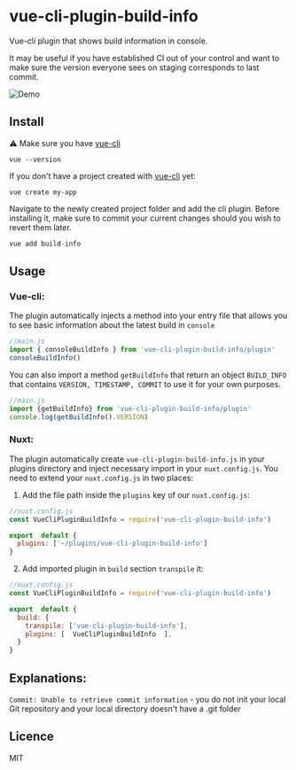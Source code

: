 

# vue-cli-plugin-build-info

Vue-cli plugin that shows build information in console.

It may be useful if you have established CI out of your control and want to make sure the version everyone sees on staging corresponds to last commit.

![Demo](docs/demo.png)

## Install
:warning: Make sure you have [vue-cli](https://cli.vuejs.org/)

```
vue --version
```

If you don't have a project created with [vue-cli](https://cli.vuejs.org/) yet:

```
vue create my-app
```

Navigate to the newly created project folder and add the cli plugin. Before installing it, make sure to commit your current changes should you wish to revert them later.

``` js
vue add build-info
```
## Usage

### Vue-cli:
The plugin automatically injects a method into your entry file that allows you to see basic information about the latest build in `console`
``` js
//main.js
import { consoleBuildInfo } from 'vue-cli-plugin-build-info/plugin'
consoleBuildInfo()
```
You can also import a method `getBuildInfo` that return an object `BUILD_INFO` that contains `VERSION, TIMESTAMP, COMMIT` to use it for your own purposes.
``` js
//main.js
import {getBuildInfo} from 'vue-cli-plugin-build-info/plugin'
console.log(getBuildInfo().VERSION)
```
### Nuxt:
The plugin automatically create `vue-cli-plugin-build-info.js` in your plugins directory and inject necessary import in your `nuxt.config.js`. You need to extend your `nuxt.config.js` in two places:

1. Add the file path inside the `plugins` key of our `nuxt.config.js`:
``` js
//nuxt.config.js
const VueCliPluginBuildInfo = require('vue-cli-plugin-build-info')

export  default { 
  plugins: ['~/plugins/vue-cli-plugin-build-info']
}
```
2. Add imported plugin in `build` section `transpile` it:

``` js
//nuxt.config.js
const VueCliPluginBuildInfo = require('vue-cli-plugin-build-info')

export  default { 
  build: {  
    transpile: ['vue-cli-plugin-build-info'],  
    plugins: [  VueCliPluginBuildInfo  ],
  }
}
```
## Explanations:
```Commit: Unable to retrieve commit information``` - you do not init your local Git repository and your local directory doesn't have a .git folder

## Licence
MIT
